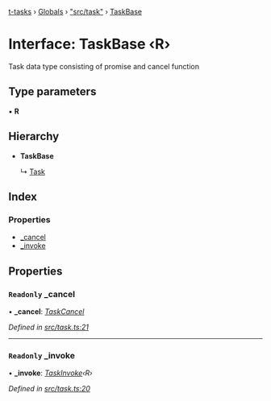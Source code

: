 [t-tasks](../README.md) › [Globals](../globals.md) › ["src/task"](../modules/_src_task_.md) › [TaskBase](_src_task_.taskbase.md)

# Interface: TaskBase ‹**R**›

Task data type consisting of promise and cancel function

## Type parameters

▪ **R**

## Hierarchy

* **TaskBase**

  ↳ [Task](_src_task_.task.md)

## Index

### Properties

* [_cancel](_src_task_.taskbase.md#readonly-_cancel)
* [_invoke](_src_task_.taskbase.md#readonly-_invoke)

## Properties

### `Readonly` _cancel

• **_cancel**: *[TaskCancel](../modules/_src_task_.md#taskcancel)*

*Defined in [src/task.ts:21](https://github.com/lammonaaf/t-tasks/blob/f271a8d/src/task.ts#L21)*

___

### `Readonly` _invoke

• **_invoke**: *[TaskInvoke](../modules/_src_task_.md#taskinvoke)‹R›*

*Defined in [src/task.ts:20](https://github.com/lammonaaf/t-tasks/blob/f271a8d/src/task.ts#L20)*
